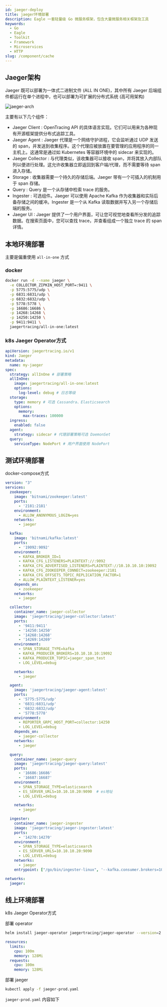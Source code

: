 ```yaml
---
id: jaeger-deploy
title: jaeger环境部署
description: Eagle 一套轻量级 Go 微服务框架，包含大量微服务相关框架及工具
keywords:
  - Go
  - Eagle
  - Toolkit
  - Framework
  - Microservices
  - HTTP
slug: /component/cache
---
```


## Jaeger架构

Jaeger 既可以部署为一体式二进制文件 (ALL IN ONE)，其中所有 Jaeger 后端组件都运行在单个进程中，也可以部署为可扩展的分布式系统 (高可用架构)

![jaeger-arch](/images/jaeger-arch.png)

主要有以下几个组件：
- Jaeger Client : OpenTracing API 的具体语言实现。它们可以用来为各种现有开源框架提供分布式追踪工具。
- Jaeger Agent : Jaeger 代理是一个网络守护进程，它会监听通过 UDP 发送的 span，并发送到收集程序。这个代理应被放置在要管理的应用程序的同一主机上。这通常是通过如 Kubernetes 等容器环境中的 sidecar 来实现的。
- Jaeger Collector : 与代理类似，该收集器可以接收 span，并将其放入内部队列以便进行处理。这允许收集器立即返回到客户端/代理，而不需要等待 span 进入存储。
- Storage : 收集器需要一个持久的存储后端。Jaeger 带有一个可插入的机制用于 span 存储。
- Query : Query 是一个从存储中检索 trace 的服务。
- Ingester : 可选组件。Jaeger 可以使用 Apache Kafka 作为收集器和实际后备存储之间的缓冲。Ingester 是一个从 Kafka 读取数据并写入另一个存储后端的服务。
- Jaeger UI : Jaeger 提供了一个用户界面，可让您可视觉地查看所分发的追踪数据。在搜索页面中，您可以查找 trace，并查看组成一个独立 trace 的 span 详情。

## 本地环境部署

主要是偏重使用 `all-in-one` 方式

### docker

```bash
docker run -d --name jaeger \
  -e COLLECTOR_ZIPKIN_HOST_PORT=:9411 \
  -p 5775:5775/udp \
  -p 6831:6831/udp \
  -p 6832:6832/udp \
  -p 5778:5778 \
  -p 16686:16686 \
  -p 14268:14268 \
  -p 14250:14250 \
  -p 9411:9411 \
  jaegertracing/all-in-one:latest
```

### k8s Jaeger Operator方式

```yaml
apiVersion: jaegertracing.io/v1
kind: Jaeger
metadata:
  name: my-jaeger
spec:
  strategy: allInOne # 部署策略
  allInOne:
    image: jaegertracing/all-in-one:latest
    options:
      log-level: debug # 日志等级
  storage:
    type: memory # 可选 Cassandra、Elasticsearch
    options:
      memory:
        max-traces: 100000
  ingress:
    enabled: false
  agent:
    strategy: sidecar # 代理部署策略可选 DaemonSet
  query:
    serviceType: NodePort # 用户界面使用 NodePort
```

## 测试环境部署

docker-compose方式

```yaml
version: "3"
services:
  zookeeper:
    image: 'bitnami/zookeeper:latest'
    ports:
      - '2181:2181'
    environment:
      - ALLOW_ANONYMOUS_LOGIN=yes
    networks:
      - jaeger

  kafka:
    image: 'bitnami/kafka:latest'
    ports:
      - '19092:9092'
    environment:
      - KAFKA_BROKER_ID=1
      - KAFKA_CFG_LISTENERS=PLAINTEXT://:9092
      - KAFKA_CFG_ADVERTISED_LISTENERS=PLAINTEXT://10.10.10.10:19092
      - KAFKA_CFG_ZOOKEEPER_CONNECT=zookeeper:2181
      - KAFKA_CFG_OFFSETS_TOPIC_REPLICATION_FACTOR=1
      - ALLOW_PLAINTEXT_LISTENER=yes
    depends_on:
      - zookeeper
    networks:
      - jaeger

  collector:
    container_name: jaeger-collector
    image: 'jaegertracing/jaeger-collector:latest'
    ports:
      - '9411:9411'
      - '14250:14250'
      - '14268:14268'
      - '14269:14269'
    environment:
      - SPAN_STORAGE_TYPE=kafka
      - KAFKA_PRODUCER_BROKERS=10.10.10.10:19092
      - KAFKA_PRODUCER_TOPIC=jaeger_span_test
      - LOG_LEVEL=debug

    networks:
      - jaeger

  agent:
    image: 'jaegertracing/jaeger-agent:latest'
    ports:
      - '5775:5775/udp'
      - '6831:6831/udp'
      - '6832:6832/udp'
      - '5778:5778'
    environment:
      - REPORTER_GRPC_HOST_PORT=collector:14250
      - LOG_LEVEL=debug
    depends_on:
      - jaeger-collector
    networks:
      - jaeger

  query:
    container_name: jaeger-query
    image: 'jaegertracing/jaeger-query:latest'
    ports:
      - '16686:16686'
      - '16687:16687'
    environment:
      - SPAN_STORAGE_TYPE=elasticsearch
      - ES_SERVER_URLS=10.10.10.20:9090  # es地址
      - LOG_LEVEL=debug

    networks:
      - jaeger

  ingester:
    container_name: jaeger-ingester
    image: 'jaegertracing/jaeger-ingester:latest'
    ports:
      - '14270:14270'
    environment:
      - SPAN_STORAGE_TYPE=elasticsearch
      - ES_SERVER_URLS=10.10.10.20:9090
      - LOG_LEVEL=debug
    networks:
      - jaeger
    entrypoint: ["/go/bin/ingester-linux", '--kafka.consumer.brokers=10.10.10.10:19092', '--kafka.consumer.topic=jaeger_span_test']

networks:
  jaeger:
```

## 线上环境部署

k8s Jaeger Operator方式

部署 operator
```bash
helm install jaeger-operator jaegertracing/jaeger-operator --version=2.25.0 -f jaeger-operator-prod.yaml
```

```yaml
resources:
  limits:
    cpu: 100m
    memory: 128Mi
  requests:
    cpu: 100m
    memory: 128Mi
```

部署 jaeger

```bash
kubectl apply -f jaeger-prod.yaml
```

`jaeger-prod.yaml` 内容如下
```yaml

```
